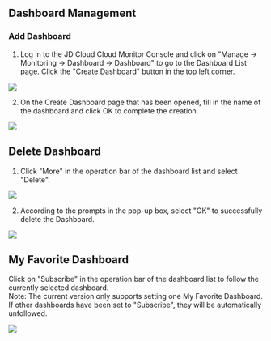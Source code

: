 ## Dashboard Management
### Add Dashboard
1. Log in to the JD Cloud Cloud Monitor Console and click on "Manage -> Monitoring -> Dashboard -> Dashboard" to go to the Dashboard List page. Click the "Create Dashboard" button in the top left corner.

![](https://raw.githubusercontent.com/jdcloudcom/en/Monitoring/image/Cloud-Monitor/Introduction/Operation-Guide/dashboard/dashboard-01.png)

2. On the Create Dashboard page that has been opened, fill in the name of the dashboard and click OK to complete the creation.

![](https://raw.githubusercontent.com/jdcloudcom/en/Monitoring/image/Cloud-Monitor/Introduction/Operation-Guide/dashboard/dashboard-02.png)

## Delete Dashboard
1. Click "More" in the operation bar of the dashboard list and select "Delete".

![](https://raw.githubusercontent.com/jdcloudcom/en/Monitoring/image/Cloud-Monitor/Introduction/Operation-Guide/dashboard/dashboard-03.png)

2. According to the prompts in the pop-up box, select "OK" to successfully delete the Dashboard.

![](https://raw.githubusercontent.com/jdcloudcom/en/Monitoring/image/Cloud-Monitor/Introduction/Operation-Guide/dashboard/dashboard-04.png)

## My Favorite Dashboard
Click on "Subscribe" in the operation bar of the dashboard list to follow the currently selected dashboard.  
Note: The current version only supports setting one My Favorite Dashboard. If other dashboards have been set to "Subscribe", they will be automatically unfollowed.

![](https://raw.githubusercontent.com/jdcloudcom/en/Monitoring/image/Cloud-Monitor/Introduction/Operation-Guide/dashboard/dashboard-05.png)
